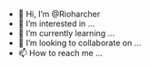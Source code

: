 - 👋 Hi, I’m @Rioharcher
- 👀 I’m interested in ...
- 🌱 I’m currently learning ...
- 💞️ I’m looking to collaborate on ...
- 📫 How to reach me ...

<!---
Rioharcher/Rioharcher is a ✨ special ✨ repository because its `README.md` (this file) appears on your GitHub profile.
You can click the Preview link to take a look at your changes.
--->
